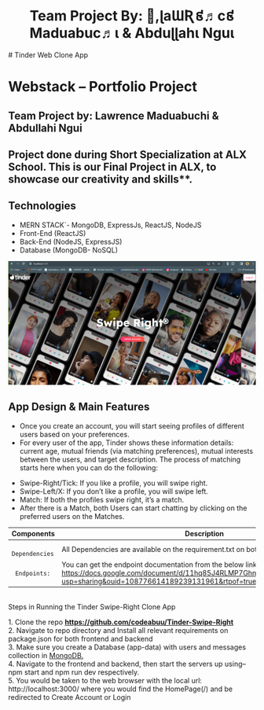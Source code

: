 <h1 align="center">Team Project By: 👋,ɭaƜƦ៩♬c៩ Maduabuc♬ι & Abduɭɭahι Nguι </h1>
# Tinder Web Clone App

# Webstack – Portfolio Project

## Team Project by: Lawrence Maduabuchi & Abdullahi Ngui

## Project done during **Short Specialization** at **ALX School**. This is our Final Project in ALX, to showcase our creativity and skills\*\*.

## Technologies

- MERN STACK`- MongoDB, ExpressJs, ReactJS, NodeJS
- Front-End (ReactJS)
- Back-End (NodeJS, ExpressJS)
- Database (MongoDB- NoSQL)

![Landing Page](https://github.com/codeabuu/Tinder-Swipe-Right/blob/main/SignIn%20Console.png)

## App Design & Main Features

- Once you create an account, you will start seeing profiles of different users based on your preferences.
- For every user of the app, Tinder shows these information details: current age, mutual friends (via matching preferences), mutual interests between the users, and target description. The process of matching starts here when you can do the following:

* Swipe-Right/Tick: If you like a profile, you will swipe right.
* Swipe-Left/X: If you don’t like a profile, you will swipe left.
* Match: If both the profiles swipe right, it’s a match.
* After there is a Match, both Users can start chatting by clicking on the preferred users on the Matches.

| Components      | Description                                                                                                                                                                                     |
| --------------- | ----------------------------------------------------------------------------------------------------------------------------------------------------------------------------------------------- |
| ` Dependencies` | All Dependencies are available on the requirement.txt on both frontend and backend                                                                                                              |
| ` Endpoints:`   | You can get the endpoint documentation from the below link: https://docs.google.com/document/d/11hq85J4RLMP7Ghn0Uraix8e3Q2VWVxE1/edit?usp=sharing&ouid=108776614189239131961&rtpof=true&sd=true |

<br>Steps in Running the Tinder Swipe-Right Clone App</br>

<l1> 1. Clone the repo <b>https://github.com/codeabuu/Tinder-Swipe-Right</b></l1><br>
<l1> 2. Navigate to repo directory and Install all relevant requirements on package.json for both frontend and backend</l1><br>
<l1> 3. Make sure you create a Database (app-data) with users and messages collection in <a href="https://www.mongodb.com/"> MongoDB.</a></l1><br>
<l1> 4. Navigate to the frontend and backend, then start the servers up using– npm start and npm run dev respectively.</l1><br>
<l1> 5. You would be taken to the web browser with the local url: http://localhost:3000/ where you would find the HomePage(/) and be redirected to Create Account or Login</l1><br>

